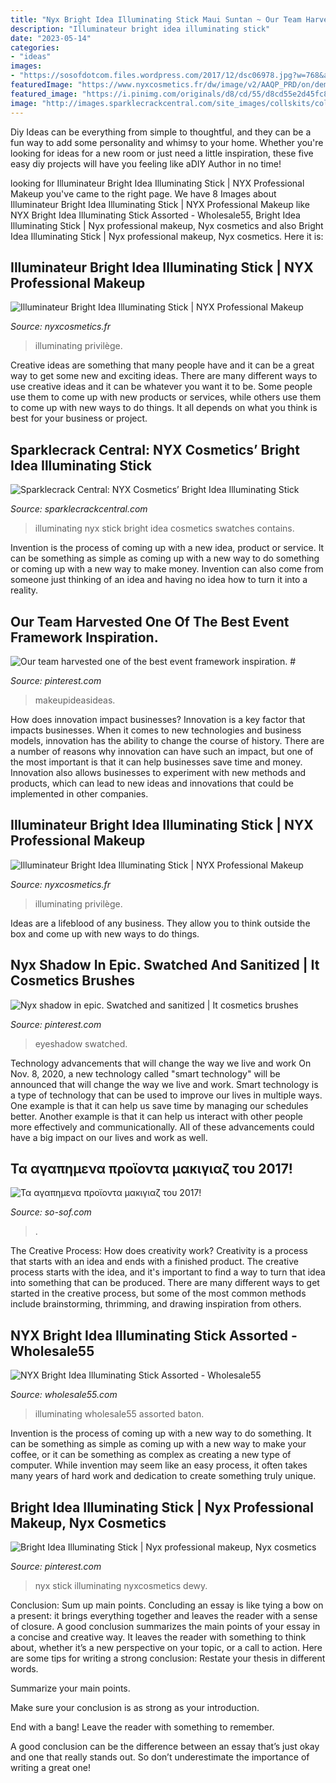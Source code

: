 ```yaml
---
title: "Nyx Bright Idea Illuminating Stick Maui Suntan ~ Our Team Harvested One Of The Best Event Framework Inspiration. #"
description: "Illuminateur bright idea illuminating stick"
date: "2023-05-14"
categories:
- "ideas"
images:
- "https://sosofdotcom.files.wordpress.com/2017/12/dsc06978.jpg?w=768&amp;h=432&amp;crop=1"
featuredImage: "https://www.nyxcosmetics.fr/dw/image/v2/AAQP_PRD/on/demandware.static/-/Sites-nyx-master-catalog/default/dwbaa9740f/ProductImages/Face/Bright_Idea_Illuminating_Stick/800897016197_brightideailluminatingstick_mauisuntan_swatch.jpg?sw=70&amp;sh=70"
featured_image: "https://i.pinimg.com/originals/d8/cd/55/d8cd55e2d45fc80c634bd2943da01848.jpg"
image: "http://images.sparklecrackcentral.com/site_images/collskits/coll_nyx_bright-idea-illuminating-stick-3.png"
---
```



Diy Ideas can be everything from simple to thoughtful, and they can be a fun way to add some personality and whimsy to your home. Whether you're looking for ideas for a new room or just need a little inspiration, these five easy diy projects will have you feeling like aDIY Author in no time!

	

		
looking for Illuminateur Bright Idea Illuminating Stick | NYX Professional Makeup you've came to the right page. We have 8 Images about Illuminateur Bright Idea Illuminating Stick | NYX Professional Makeup like NYX Bright Idea Illuminating Stick Assorted - Wholesale55, Bright Idea Illuminating Stick | Nyx professional makeup, Nyx cosmetics and also Bright Idea Illuminating Stick | Nyx professional makeup, Nyx cosmetics. Here it is:
		
    
## Illuminateur Bright Idea Illuminating Stick | NYX Professional Makeup

<img loading=lazy src="https://www.nyxcosmetics.fr/dw/image/v2/AAQP_PRD/on/demandware.static/-/Sites-nyx-master-catalog/default/dwbaa9740f/ProductImages/Face/Bright_Idea_Illuminating_Stick/800897016197_brightideailluminatingstick_mauisuntan_swatch.jpg?sw=70&amp;sh=70" onerror="this.onerror=null;this.src='https://tse3.mm.bing.net/th?id=OIP.mt802QCCxujWgf2um7R9-wAAAA&amp;pid=15.1';" alt="Illuminateur Bright Idea Illuminating Stick | NYX Professional Makeup">

_Source: nyxcosmetics.fr_

>illuminating privilège. 

	

Creative ideas are something that many people have and it can be a great way to get some new and exciting ideas. There are many different ways to use creative ideas and it can be whatever you want it to be. Some people use them to come up with new products or services, while others use them to come up with new ways to do things. It all depends on what you think is best for your business or project.

    
## Sparklecrack Central: NYX Cosmetics’ Bright Idea Illuminating Stick

<img loading=lazy src="http://images.sparklecrackcentral.com/site_images/collskits/coll_nyx_bright-idea-illuminating-stick-3.png" onerror="this.onerror=null;this.src='https://tse3.mm.bing.net/th?id=OIP.6GiJMjiLfGzlD3RGUN7NtwHaHa&amp;pid=15.1';" alt="Sparklecrack Central: NYX Cosmetics’ Bright Idea Illuminating Stick">

_Source: sparklecrackcentral.com_

>illuminating nyx stick bright idea cosmetics swatches contains. 

	

Invention is the process of coming up with a new idea, product or service. It can be something as simple as coming up with a new way to do something or coming up with a new way to make money. Invention can also come from someone just thinking of an idea and having no idea how to turn it into a reality.

    
## Our Team Harvested One Of The Best Event Framework Inspiration. #

<img loading=lazy src="https://i.pinimg.com/originals/ad/c5/4c/adc54c883ae846d034f694fb20e76042.jpg" onerror="this.onerror=null;this.src='https://tse4.mm.bing.net/th?id=OIP.p-H2drst1EeWfXgDmurkJAAAAA&amp;pid=15.1';" alt="Our team harvested one of the best event framework inspiration. #">

_Source: pinterest.com_

>makeupideasideas. 

	

How does innovation impact businesses?
Innovation is a key factor that impacts businesses. When it comes to new technologies and business models, innovation has the ability to change the course of history. There are a number of reasons why innovation can have such an impact, but one of the most important is that it can help businesses save time and money. Innovation also allows businesses to experiment with new methods and products, which can lead to new ideas and innovations that could be implemented in other companies.

    
## Illuminateur Bright Idea Illuminating Stick | NYX Professional Makeup

<img loading=lazy src="https://www.nyxcosmetics.fr/dw/image/v2/AAQP_PRD/on/demandware.static/-/Sites-nyx-master-catalog/default/dw6bca4008/ProductImages/Face/Bright_Idea_Illuminating_Stick/800897016166_brightideailluminatingstick_pearlpinklace_swatch.jpg?sw=70&amp;sh=70" onerror="this.onerror=null;this.src='https://tse1.mm.bing.net/th?id=OIP.dxsH6La40lX8LfUKaKlkFQAAAA&amp;pid=15.1';" alt="Illuminateur Bright Idea Illuminating Stick | NYX Professional Makeup">

_Source: nyxcosmetics.fr_

>illuminating privilège. 

	

Ideas are a lifeblood of any business. They allow you to think outside the box and come up with new ways to do things.

    
## Nyx Shadow In Epic. Swatched And Sanitized | It Cosmetics Brushes

<img loading=lazy src="https://i.pinimg.com/originals/8d/ad/b2/8dadb245c24466e2026fd4e92770c2a2.jpg" onerror="this.onerror=null;this.src='https://tse4.mm.bing.net/th?id=OIP.bnOU904gO5ZfBIK2HY4xEQAAAA&amp;pid=15.1';" alt="Nyx shadow in epic. Swatched and sanitized | It cosmetics brushes">

_Source: pinterest.com_

>eyeshadow swatched. 

	

Technology advancements that will change the way we live and work
On Nov. 8, 2020, a new technology called "smart technology" will be announced that will change the way we live and work. Smart technology is a type of technology that can be used to improve our lives in multiple ways. One example is that it can help us save time by managing our schedules better. Another example is that it can help us interact with other people more effectively and communicationally. All of these advancements could have a big impact on our lives and work as well.

    
## Τα αγαπημενα προϊοντα μακιγιαζ του 2017!

<img loading=lazy src="https://sosofdotcom.files.wordpress.com/2017/12/dsc06978.jpg?w=768&amp;h=432&amp;crop=1" onerror="this.onerror=null;this.src='https://tse4.mm.bing.net/th?id=OIP.fbd_mRPDwOug7yAtp1BFyQHaEK&amp;pid=15.1';" alt="Τα αγαπημενα προϊοντα μακιγιαζ του 2017!">

_Source: so-sof.com_

>. 

	

The Creative Process: How does creativity work?
Creativity is a process that starts with an idea and ends with a finished product. The creative process starts with the idea, and it's important to find a way to turn that idea into something that can be produced. There are many different ways to get started in the creative process, but some of the most common methods include brainstorming, thrimming, and drawing inspiration from others.

    
## NYX Bright Idea Illuminating Stick Assorted - Wholesale55

<img loading=lazy src="https://cdn.wholesale55.com/wp-content/uploads/2020/07/NYX-Bright-Idea-Illuminating-Stick-Assorted-2.jpg" onerror="this.onerror=null;this.src='https://tse3.mm.bing.net/th?id=OIP.0_ILZFNbnoxnOK4aTQX_zAHaE7&amp;pid=15.1';" alt="NYX Bright Idea Illuminating Stick Assorted - Wholesale55">

_Source: wholesale55.com_

>illuminating wholesale55 assorted baton. 

	

Invention is the process of coming up with a new way to do something. It can be something as simple as coming up with a new way to make your coffee, or it can be something as complex as creating a new type of computer. While invention may seem like an easy process, it often takes many years of hard work and dedication to create something truly unique.

    
## Bright Idea Illuminating Stick | Nyx Professional Makeup, Nyx Cosmetics

<img loading=lazy src="https://i.pinimg.com/originals/d8/cd/55/d8cd55e2d45fc80c634bd2943da01848.jpg" onerror="this.onerror=null;this.src='https://tse4.mm.bing.net/th?id=OIP.f4d0-yaEBPsHMDqbYq8HHgHaHa&amp;pid=15.1';" alt="Bright Idea Illuminating Stick | Nyx professional makeup, Nyx cosmetics">

_Source: pinterest.com_

>nyx stick illuminating nyxcosmetics dewy. 

	

Conclusion: Sum up main points.
Concluding an essay is like tying a bow on a present: it brings everything together and leaves the reader with a sense of closure. A good conclusion summarizes the main points of your essay in a concise and creative way. It leaves the reader with something to think about, whether it’s a new perspective on your topic, or a call to action. Here are some tips for writing a strong conclusion:
 Restate your thesis in different words.

Summarize your main points.

Make sure your conclusion is as strong as your introduction.

End with a bang! Leave the reader with something to remember.

A good conclusion can be the difference between an essay that’s just okay and one that really stands out. So don’t underestimate the importance of writing a great one!

